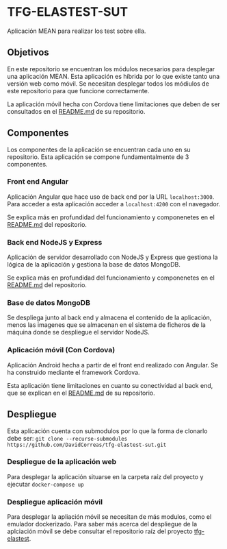 # TFG-ELASTEST-SUT
Aplicación MEAN para realizar los test sobre ella.

## Objetivos
En este repositorio se encuentran los módulos necesarios para desplegar una aplicación
MEAN.
Esta aplicación es híbrida por lo que existe tanto una versión web como móvil.
Se necesitan desplegar todos los módiulos de este repositorio para que funcione
correctamente.

La aplicación móvil hecha con Cordova tiene limitaciones que deben de ser consultados
en el [README.md][tfg-elastest-cordova]
de su repositorio. 

## Componentes
Los componentes de la aplicación se encuentran cada uno en su repositorio. Esta
aplicación se compone fundamentalmente de 3 componentes.

### Front end Angular
Aplicación Angular que hace uso de back end por la URL `localhost:3000`. 
Para acceder a esta aplicación acceder a `localhost:4200` con el navegador.

Se explica más en profundidad del funcionamiento y componenetes en el [README.md][tfg-elastest-front]
 del repositorio.

### Back end NodeJS y Express
Aplicación de servidor desarrollado con NodeJS y Express que gestiona la lógica de
la aplicación y gestiona la base de datos MongoDB.

Se explica más en profundidad del funcionamiento y componenetes en el [README.md][tfg-elastest-back]
 del repositorio.

### Base de datos MongoDB
Se despliega junto al back end y almacena el contenido de la aplicación, menos las 
imagenes que se almacenan en el sistema de ficheros de la máquina donde se despliegue
el servidor NodeJS.

### Aplicación móvil (Con Cordova)
Aplicación Android hecha a partir de el front end realizado con Angular. Se ha 
construido mediante el framework Cordova.

Esta aplicación tiene limitaciones en cuanto su conectividad al back end, que se
explican en el [README.md][tfg-elastest-cordova] de su repositorio.


## Despliegue
Esta aplicación cuenta con submodulos por lo que la forma de clonarlo debe ser:
```git clone --recurse-submodules https://github.com/DavidCorreas/tfg-elastest-sut.git```

### Despliegue de la aplicación web
Para desplegar la aplicación situarse en la carpeta raíz del proyecto y ejecutar ```docker-compose up```

### Despliegue aplicación móvil
Para desplegar la apliación móvil se necesitan de más modulos, como el emulador dockerizado. Para saber
más acerca del despliegue de la aplciación móvil se debe consultar el repositorio raíz del proyecto 
[tfg-elastest][tfg-elastest].

[tfg-elastest-cordova]: https://github.com/DavidCorreas/tfg-elastest-sut-cordova_app/blob/master/README.md
[tfg-elastest-front]: https://github.com/DavidCorreas/tfg-elastest-sut-front/blob/master/README.md
[tfg-elastest-back]: https://github.com/DavidCorreas/tfg-elastest-sut-back/blob/master/README.md
[tfg-elastest]: https://github.com/DavidCorreas/tfg-elastest

